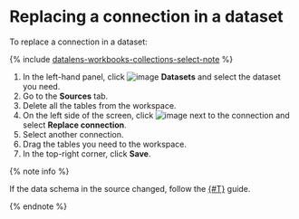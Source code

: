 # Replacing a connection in a dataset

To replace a connection in a dataset:


{% include [datalens-workbooks-collections-select-note](../../../_includes/datalens/operations/datalens-workbooks-collections-select-note.md) %}


1. In the left-hand panel, click ![image](../../../_assets/datalens/datasets.svg) **Datasets** and select the dataset you need.
1. Go to the **Sources** tab.
1. Delete all the tables from the workspace.
1. On the left side of the screen, click ![image](../../../_assets/datalens/horizontal-ellipsis.svg) next to the connection and select **Replace connection**.
1. Select another connection.
1. Drag the tables you need to the workspace.
1. In the top-right corner, click **Save**.

{% note info %}

If the data schema in the source changed, follow the [{#T}](./update-field.md) guide.

{% endnote %}
